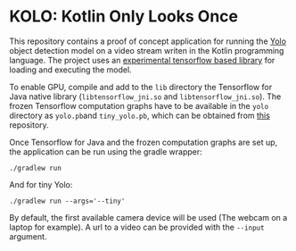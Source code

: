 # KOLO: Kotlin Only Looks Once

This repository contains a proof of concept application
for running the [Yolo](https://pjreddie.com/darknet/yolo/)
object detection model on a video stream writen in the Kotlin
programming language. The project uses an 
[experimental tensorflow based library](https://github.com/TomasVolker/komputo)
 for loading and executing the model.

To enable GPU, compile and add to the `lib` directory 
the Tensorflow for Java native library 
(`libtensorflow_jni.so` and `libtensorflow_jni.so`).
The frozen Tensorflow computation graphs have to be available in
 the `yolo` directory as `yolo.pb`and `tiny_yolo.pb`, 
 which can be obtained from 
[this](https://github.com/mystic123/tensorflow-yolo-v3) 
repository.

Once Tensorflow for Java and the frozen computation graphs
are set up, the application can be run using the gradle wrapper:

```
./gradlew run
```
And for tiny Yolo:
```
./gradlew run --args='--tiny'
```

By default, the first available camera device will be used 
(The webcam on a laptop for example). A url to a video
can be provided with the `--input` argument.
